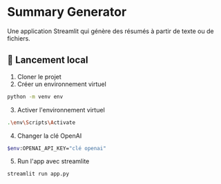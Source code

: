 # Summary Generator

Une application Streamlit qui génère des résumés à partir de texte ou de fichiers.


## 🚀 Lancement local
1. Cloner le projet
2. Créer un environnement virtuel
```bash
python -m venv env
````
3. Activer l'environnement virtuel
```bash
.\env\Scripts\Activate
````
4. Changer la clé OpenAI
````bash
$env:OPENAI_API_KEY="clé openai"
````
5. Run l'app avec streamlite
```bash
streamlit run app.py
````
